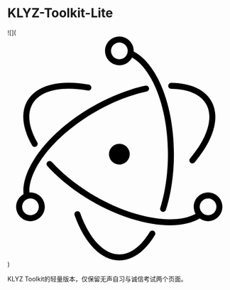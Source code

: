 # KLYZ-Toolkit-Lite

![](<svg role="img" viewBox="0 0 24 24" xmlns="http://www.w3.org/2000/svg"><title>Electron</title><path d="M12.0111 0c-.85 0-1.5392.6891-1.5392 1.5392 0 .8501.6891 1.5393 1.5392 1.5393.595 0 1.11-.338 1.3662-.832 2.2208 1.2675 3.847 5.4728 3.847 10.3623 0 2.0715-.2891 4.056-.825 5.7685a.3215.3215 0 0 0 .2107.403.322.322 0 0 0 .4033-.2111c.5558-1.7763.8542-3.8251.8542-5.9604 0-5.1927-1.7717-9.686-4.3206-11.0027.001-.0223.0035-.0443.0035-.0669 0-.85-.6891-1.5392-1.5393-1.5392zm0 .6432a.896.896 0 1 1 0 1.792.896.896 0 1 1 0-1.792zm-5.486 4.3052c-2.067.0074-3.6473.6646-4.3885 1.9485-.7375 1.2774-.5267 2.971.5113 4.7813a.3217.3217 0 0 0 .558-.32C2.271 9.7274 2.089 8.266 2.6938 7.2185c.821-1.422 3.033-1.9552 5.9321-1.4271a.3216.3216 0 0 0 .1153-.6329c-.784-.1428-1.5271-.2125-2.216-.21zm11.0522.0176a.3216.3216 0 0 0-.0084.6432c1.8337.0239 3.1556.5956 3.7502 1.6256.8192 1.419.1798 3.5947-1.7182 5.837a.322.322 0 0 0 .0377.4535.3215.3215 0 0 0 .4532-.0377c2.0535-2.426 2.7708-4.8661 1.7845-6.5744-.7257-1.257-2.26-1.9207-4.299-1.9472zm-2.6984.2924a.3225.3225 0 0 0-.0647.0072c-1.8568.3979-3.8333 1.1755-5.7314 2.2714-4.5699 2.6384-7.5924 6.4948-7.3601 9.3717-.4726.2628-.7928.7664-.7928 1.3455 0 .85.6892 1.5392 1.5393 1.5392.85 0 1.5392-.6891 1.5392-1.5392 0-.8501-.6891-1.5393-1.5392-1.5393-.038 0-.0754.003-.1128.0057-.1002-2.5597 2.7434-6.1412 7.048-8.6265 1.8413-1.063 3.7551-1.8163 5.5445-2.1997a.3217.3217 0 0 0-.07-.636zm-2.8787 6.2364a1.1192 1.1192 0 0 0-.2243.0255c-.6012.1301-.983.7225-.8533 1.3238.1302.6012.7226.9832 1.3238.8533.6012-.1302.9832-.7226.8533-1.3238-.1139-.526-.5816-.8844-1.0995-.8788zM4.532 13.341a.321.321 0 0 0-.2318.0835.3214.3214 0 0 0-.0214.4542c1.2682 1.3936 2.9157 2.701 4.7946 3.7857 4.4146 2.5489 9.1056 3.2849 11.5608 1.8392a1.53 1.53 0 0 0 .8966.2899c.8501 0 1.5392-.6891 1.5392-1.5392 0-.8501-.689-1.5393-1.5392-1.5393-.85 0-1.5392.6892-1.5392 1.5393 0 .276.0737.5344.201.7584-2.2448 1.214-6.631.5002-10.7976-1.9054-1.8228-1.0524-3.418-2.3181-4.6404-3.6614a.3206.3206 0 0 0-.2226-.1049zm-2.0628 4.0172a.896.896 0 1 1 0 1.792.896.896 0 1 1 0-1.792zm19.0616 0a.896.896 0 1 1 0 1.792.891.891 0 0 1-.5864-.2194c-.0025-.004-.0039-.0083-.0066-.0123a.3195.3195 0 0 0-.0957-.0914.896.896 0 0 1 .6887-1.4689zm-14.0045 1.368a.3215.3215 0 0 0-.3207.4296C8.2793 22.154 10.036 24 12.0111 24c1.4406 0 2.7735-.9822 3.8128-2.711a.3215.3215 0 0 0-.11-.4413.3219.3219 0 0 0-.4415.11c-.934 1.5537-2.0812 2.399-3.2613 2.399-1.6407 0-3.2075-1.6465-4.2-4.4179a.3216.3216 0 0 0-.2848-.2126z"/></svg>)

KLYZ Toolkit的轻量版本，仅保留无声自习与诚信考试两个页面。
